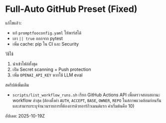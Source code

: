 # Full-Auto GitHub Preset (Fixed)

แก้ไขแล้ว:
- แก้ `promptfooconfig.yaml` ให้พาร์สได้
- เอา `|| true` ออกจาก pytest
- เพิ่ม cache: pip ใน CI และ Security

วิธีใช้
1) นำเข้าไฟล์ทั้งชุด
2) เปิด Secret scanning + Push protection
3) เพิ่ม `OPENAI_API_KEY` หากใช้ LLM eval

สคริปต์เพิ่มเติม
- `scripts/list_workflow_runs.sh` เรียก GitHub Actions API เพื่อตรวจสอบสถานะ workflow ล่าสุด (ต้องตั้งค่า `AUTH`, `ACCEPT`, `BASE`, `OWNER`, `REPO` ในสภาพแวดล้อมก่อนรัน และสามารถระบุจำนวนรายการที่ต้องการด้วยอาร์กิวเมนต์แรก ค่าเริ่มต้นคือ 10)

อัปเดต: 2025-10-19Z
